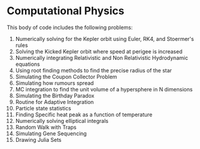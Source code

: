 # Computational Physics 
This body of code includes the following problems:

1) Numerically solving for the Kepler orbit using Euler, RK4, and Stoermer's rules
2) Solving the Kicked Kepler orbit where speed at perigee is increased
3) Numerically integrating Relativistic and Non Relativistic Hydrodynamic equations
4) Using root finding methods to find the precise radius of the star
5) Simulating the Coupon Collector Problem
6) Simulating how rumours spread
7) MC integration to find the unit volume of a hypersphere in N dimensions
8) Simulating the Birthday Paradox
9) Routine for Adaptive Integration
10) Particle state statistics
11) Finding Specific heat peak as a function of temperature
12) Numerically solving elliptical integrals
13) Random Walk with Traps
14) Simulating Gene Sequencing
15) Drawing Julia Sets

